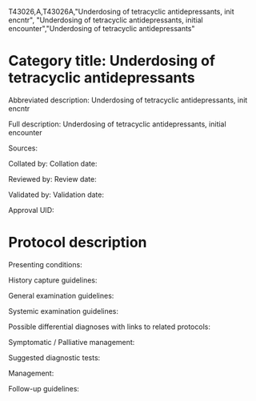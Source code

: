 T43026,A,T43026A,"Underdosing of tetracyclic antidepressants, init encntr", "Underdosing of tetracyclic antidepressants, initial encounter","Underdosing of tetracyclic antidepressants"
# Category title: Underdosing of tetracyclic antidepressants

Abbreviated description: Underdosing of tetracyclic antidepressants, init encntr

Full description: Underdosing of tetracyclic antidepressants, initial encounter

Sources:

Collated by:
Collation date:

Reviewed by:
Review date:

Validated by:
Validation date:

Approval UID:

# Protocol description

Presenting conditions:

History capture guidelines:

General examination guidelines:

Systemic examination guidelines:

Possible differential diagnoses with links to related protocols:

Symptomatic / Palliative management:

Suggested diagnostic tests:

Management:

Follow-up guidelines:
